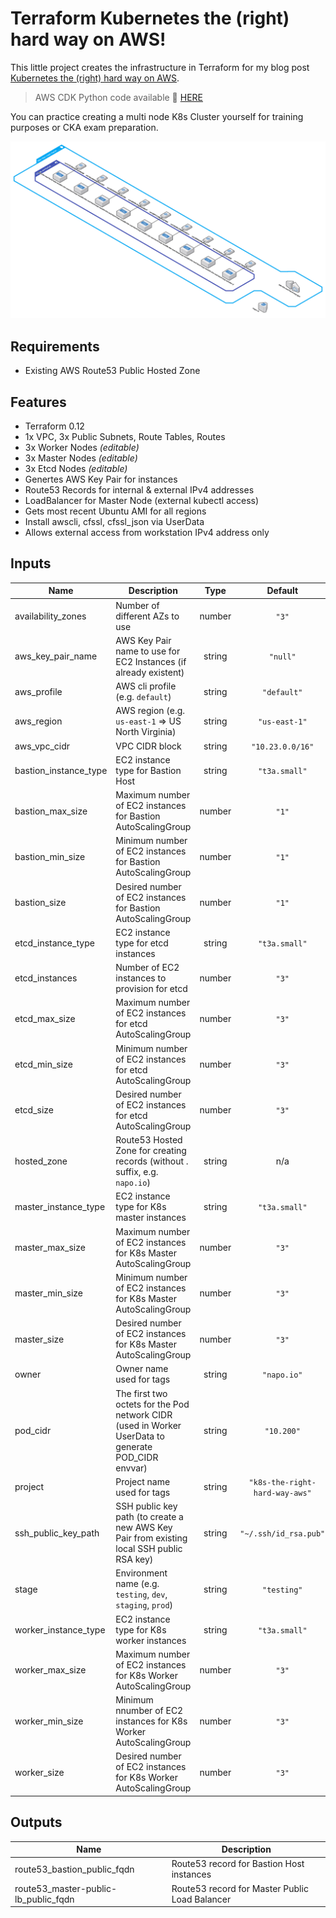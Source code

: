 # Terraform Kubernetes the (right) hard way on AWS!

This little project creates the infrastructure in Terraform for my blog post [Kubernetes the (right) hard way on AWS](https://napo.io/posts/kubernetes-the-right-hard-way-on-aws/).

> AWS CDK Python code available 🔗 [HERE](https://github.com/hajowieland/cdk-py-k8s-the-right-hard-way-aws)


You can practice creating a multi node K8s Cluster yourself for training purposes or CKA exam preparation.


![Alt text](terraform-k8s-real-hard-way.png?raw=true "Infrastructure Diagram")

## Requirements

* Existing AWS Route53 Public Hosted Zone

## Features

* Terraform 0.12
* 1x VPC, 3x Public Subnets, Route Tables, Routes
* 3x Worker Nodes _(editable)_
* 3x Master Nodes _(editable)_
* 3x Etcd Nodes _(editable)_
* Genertes AWS Key Pair for instances
* Route53 Records for internal & external IPv4 addresses
* LoadBalancer for Master Node (external kubectl access)
* Gets most recent Ubuntu AMI for all regions
* Install awscli, cfssl, cfssl_json via UserData
* Allows external access from workstation IPv4 address only


<!-- BEGINNING OF PRE-COMMIT-TERRAFORM DOCS HOOK -->
## Inputs

| Name | Description | Type | Default | Required |
|------|-------------|:----:|:-----:|:-----:|
| availability\_zones | Number of different AZs to use | number | `"3"` | no |
| aws\_key\_pair\_name | AWS Key Pair name to use for EC2 Instances (if already existent) | string | `"null"` | no |
| aws\_profile | AWS cli profile (e.g. `default`) | string | `"default"` | no |
| aws\_region | AWS region (e.g. `us-east-1` => US North Virginia) | string | `"us-east-1"` | no |
| aws\_vpc\_cidr | VPC CIDR block | string | `"10.23.0.0/16"` | no |
| bastion\_instance\_type | EC2 instance type for Bastion Host | string | `"t3a.small"` | no |
| bastion\_max\_size | Maximum number of EC2 instances for Bastion AutoScalingGroup | number | `"1"` | no |
| bastion\_min\_size | Minimum number of EC2 instances for Bastion AutoScalingGroup | number | `"1"` | no |
| bastion\_size | Desired number of EC2 instances for Bastion AutoScalingGroup | number | `"1"` | no |
| etcd\_instance\_type | EC2 instance type for etcd instances | string | `"t3a.small"` | no |
| etcd\_instances | Number of EC2 instances to provision for etcd | number | `"3"` | no |
| etcd\_max\_size | Maximum number of EC2 instances for etcd AutoScalingGroup | number | `"3"` | no |
| etcd\_min\_size | Minimum number of EC2 instances for etcd AutoScalingGroup | number | `"3"` | no |
| etcd\_size | Desired number of EC2 instances for etcd AutoScalingGroup | number | `"3"` | no |
| hosted\_zone | Route53 Hosted Zone for creating records (without . suffix, e.g. `napo.io`) | string | n/a | yes |
| master\_instance\_type | EC2 instance type for K8s master instances | string | `"t3a.small"` | no |
| master\_max\_size | Maximum number of EC2 instances for K8s Master AutoScalingGroup | number | `"3"` | no |
| master\_min\_size | Minimum number of EC2 instances for K8s Master AutoScalingGroup | number | `"3"` | no |
| master\_size | Desired number of EC2 instances for K8s Master AutoScalingGroup | number | `"3"` | no |
| owner | Owner name used for tags | string | `"napo.io"` | no |
| pod\_cidr | The first two octets for the Pod network CIDR (used in Worker UserData to generate POD_CIDR envvar) | string | `"10.200"` | no |
| project | Project name used for tags | string | `"k8s-the-right-hard-way-aws"` | no |
| ssh\_public\_key\_path | SSH public key path (to create a new AWS Key Pair from existing local SSH public RSA key) | string | `"~/.ssh/id_rsa.pub"` | no |
| stage | Environment name (e.g. `testing`, `dev`, `staging`, `prod`) | string | `"testing"` | no |
| worker\_instance\_type | EC2 instance type for K8s worker instances | string | `"t3a.small"` | no |
| worker\_max\_size | Maximum number of EC2 instances for K8s Worker AutoScalingGroup | number | `"3"` | no |
| worker\_min\_size | Minimum nnumber of EC2 instances for K8s Worker AutoScalingGroup | number | `"3"` | no |
| worker\_size | Desired number of EC2 instances for K8s Worker AutoScalingGroup | number | `"3"` | no |

## Outputs

| Name | Description |
|------|-------------|
| route53\_bastion\_public\_fqdn | Route53 record for Bastion Host instances |
| route53\_master-public-lb\_public\_fqdn | Route53 record for Master Public Load Balancer |

<!-- END OF PRE-COMMIT-TERRAFORM DOCS HOOK -->

